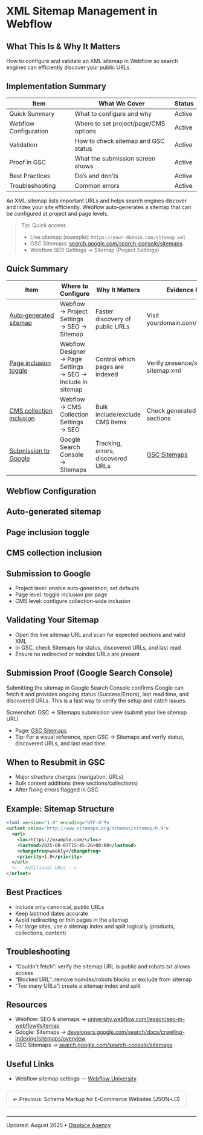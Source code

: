 # XML Sitemap Management in Webflow

## What This Is & Why It Matters
How to configure and validate an XML sitemap in Webflow so search engines can efficiently discover your public URLs.

## Implementation Summary

| Item | What We Cover | Status |
|------|----------------|--------|
| Quick Summary | What to configure and why | Active |
| Webflow Configuration | Where to set project/page/CMS options | Active |
| Validation | How to check sitemap and GSC status | Active |
| Proof in GSC | What the submission screen shows | Active |
| Best Practices | Do’s and don’ts | Active |
| Troubleshooting | Common errors | Active |
An XML sitemap lists important URLs and helps search engines discover and index your site efficiently. Webflow auto‑generates a sitemap that can be configured at project and page levels.

> Tip: Quick access
> - Live sitemap (example): `https://your-domain.com/sitemap.xml`
> - GSC Sitemaps: <a href="https://search.google.com/search-console/sitemaps" target="_blank" rel="noopener noreferrer">search.google.com/search-console/sitemaps</a>
> - Webflow SEO Settings → Sitemap (Project Settings)

## Quick Summary

| Item | Where to Configure | Why It Matters | Evidence Links |
|------|---------------------|----------------|----------------|
| [Auto‑generated sitemap](#auto-generated-sitemap) | Webflow → Project Settings → SEO → Sitemap | Faster discovery of public URLs | Visit yourdomain.com/sitemap.xml |
| [Page inclusion toggle](#page-inclusion-toggle) | Webflow Designer → Page Settings → SEO → Include in sitemap | Control which pages are indexed | Verify presence/absence in sitemap.xml |
| [CMS collection inclusion](#cms-collection-inclusion) | Webflow → CMS Collection Settings → SEO | Bulk include/exclude CMS items | Check generated sitemap sections |
| [Submission to Google](#submission-to-google) | Google Search Console → Sitemaps | Tracking, errors, discovered URLs | <a href="https://search.google.com/search-console/sitemaps" target="_blank" rel="noopener noreferrer">GSC Sitemaps</a> |

## Webflow Configuration
<a id="auto-generated-sitemap"></a>
## Auto-generated sitemap

<a id="page-inclusion-toggle"></a>
## Page inclusion toggle

<a id="cms-collection-inclusion"></a>
## CMS collection inclusion

<a id="submission-to-google"></a>
## Submission to Google
- Project level: enable auto‑generation; set defaults
- Page level: toggle inclusion per page
- CMS level: configure collection‑wide inclusion

## Validating Your Sitemap
- Open the live sitemap URL and scan for expected sections and valid XML
- In GSC, check Sitemaps for status, discovered URLs, and last read
- Ensure no redirected or noindex URLs are present

## Submission Proof (Google Search Console)
Submitting the sitemap in Google Search Console confirms Google can fetch it and provides ongoing status (Success/Errors), last read time, and discovered URLs. This is a fast way to verify the setup and catch issues.

Screenshot: GSC → Sitemaps submission view (submit your live sitemap URL)

- Page: <a href="https://search.google.com/search-console/sitemaps?resource_id=sc-domain:the-savage-report.com" target="_blank" rel="noopener noreferrer">GSC Sitemaps</a>
- Tip: For a visual reference, open GSC → Sitemaps and verify status, discovered URLs, and last read time.

## When to Resubmit in GSC
- Major structure changes (navigation, URLs)
- Bulk content additions (new sections/collections)
- After fixing errors flagged in GSC

## Example: Sitemap Structure
```xml
<?xml version="1.0" encoding="UTF-8"?>
<urlset xmlns="http://www.sitemaps.org/schemas/sitemap/0.9">
  <url>
    <loc>https://example.com/</loc>
    <lastmod>2025-08-07T15:45:26+00:00</lastmod>
    <changefreq>weekly</changefreq>
    <priority>1.0</priority>
  </url>
  <!-- Additional URLs -->
</urlset>
```

## Best Practices
- Include only canonical, public URLs
- Keep lastmod dates accurate
- Avoid redirecting or thin pages in the sitemap
- For large sites, use a sitemap index and split logically (products, collections, content)

## Troubleshooting
- “Couldn’t fetch”: verify the sitemap URL is public and robots.txt allows access
- “Blocked URL”: remove noindex/robots blocks or exclude from sitemap
- “Too many URLs”: create a sitemap index and split

## Resources
- Webflow: SEO & sitemaps → <a href="https://university.webflow.com/lesson/seo-in-webflow#sitemap" target="_blank" rel="noopener noreferrer">university.webflow.com/lesson/seo-in-webflow#sitemap</a>
- Google: Sitemaps → <a href="https://developers.google.com/search/docs/crawling-indexing/sitemaps/overview" target="_blank" rel="noopener noreferrer">developers.google.com/search/docs/crawling-indexing/sitemaps/overview</a>
- GSC Sitemaps → <a href="https://search.google.com/search-console/sitemaps" target="_blank" rel="noopener noreferrer">search.google.com/search-console/sitemaps</a>

## Useful Links
- Webflow sitemap settings — <a href="https://university.webflow.com/lesson/seo-in-webflow#sitemap" target="_blank" rel="noopener noreferrer">Webflow University</a>

<div style="display:flex;justify-content:space-between;gap:12px;margin:24px 0;">
  <a href="schema-markup-for-ecommerce.md" style="padding:12px 16px;border:1px solid #d0d7de;border-radius:8px;text-decoration:none;">← Previous: Schema Markup for E‑Commerce Websites (JSON‑LD)</a>
  <span></span>
</div>

---
Updated: August 2025 • <a href="https://github.com/displace-agency" target="_blank" rel="noopener noreferrer">Displace Agency</a>
